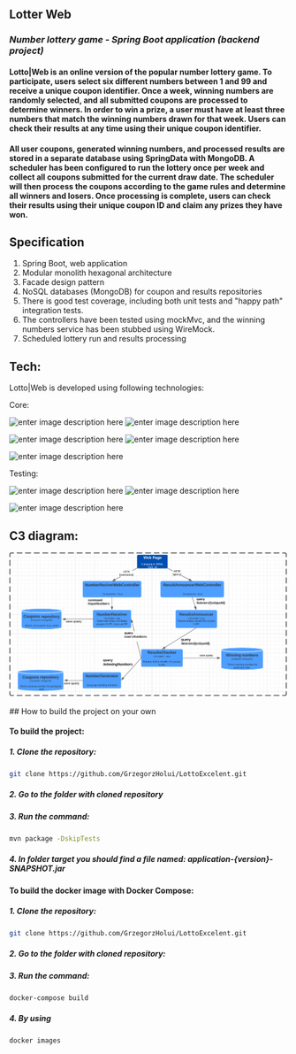 ## Lotter Web
### _Number lottery game - Spring Boot application (backend project)_
#### Lotto|Web is an online version of the popular number lottery game. To participate, users select six different numbers between 1 and 99 and receive a unique coupon identifier. Once a week, winning numbers are randomly selected, and all submitted coupons are processed to determine winners. In order to win a prize, a user must have at least three numbers that match the winning numbers drawn for that week. Users can check their results at any time using their unique coupon identifier.

#### All user coupons, generated winning numbers, and processed results are stored in a separate database using SpringData with MongoDB. A scheduler has been configured to run the lottery once per week and collect all coupons submitted for the current draw date. The scheduler will then process the coupons according to the game rules and determine all winners and losers. Once processing is complete, users can check their results using their unique coupon ID and claim any prizes they have won.

## Specification

1.  Spring Boot, web application
2.  Modular monolith hexagonal architecture
3.  Facade design pattern
4.  NoSQL databases (MongoDB) for coupon and results repositories
5.  There is good test coverage, including both unit tests and "happy path" integration tests.
6.  The controllers have been tested using mockMvc, and the winning numbers service has been stubbed using WireMock.
7.  Scheduled lottery run and results processing

## Tech:
Lotto|Web is developed using following technologies:

Core:

![enter image description here](https://img.shields.io/badge/Java-ED8B00?style=for-the-badge&logo=java&logoColor=white) ![enter image description here](https://img.shields.io/badge/Apache%20Maven-C71A36.svg?style=for-the-badge&logo=Apache-Maven&logoColor=white)

![enter image description here](https://img.shields.io/badge/Spring%20Boot-6DB33F.svg?style=for-the-badge&logo=Spring-Boot&logoColor=white) ![enter image description here](https://img.shields.io/badge/MongoDB-47A248.svg?style=for-the-badge&logo=MongoDB&logoColor=white)

![enter image description here](https://img.shields.io/badge/Docker-2496ED.svg?style=for-the-badge&logo=Docker&logoColor=white)

Testing:

![enter image description here](https://img.shields.io/badge/JUnit5-25A162.svg?style=for-the-badge&logo=JUnit5&logoColor=white) ![enter image description here](https://camo.githubusercontent.com/6677ce19252d9b153201746c53ab0c5c68db012681103ff8b23f94ec85cce666/68747470733a2f2f696d672e736869656c64732e696f2f62616467652f4d6f636b69746f2d3738413634313f7374796c653d666f722d7468652d6261646765)

![enter image description here](https://camo.githubusercontent.com/a97b9de3bc5420c2cc77a8bc1c39b8e7889315bcd52c5787bc366abf99013466/68747470733a2f2f696d672e736869656c64732e696f2f62616467652f54657374636f6e7461696e6572732d3942343839413f7374796c653d666f722d7468652d6261646765)

## C3 diagram:
![Project lotto](architecture.png)


_#_# How to build the project on your own
#### To build the project:

##### 1. Clone the repository: #####

```bash
git clone https://github.com/GrzegorzHolui/LottoExcelent.git
```
##### 2. Go to the folder with cloned repository #####

##### 3. Run the command: #####

```bash
mvn package -DskipTests
```

##### 4. In folder target you should find a file named: application-{version}-SNAPSHOT.jar #####


#### To build the docker image with Docker Compose: ####

##### 1. Clone the repository: #####
```bash
git clone https://github.com/GrzegorzHolui/LottoExcelent.git
```

##### 2. Go to the folder with cloned repository: #####


##### 3. Run the command: #####
```bash
docker-compose build
```

##### 4. By using #####
```bash
docker images
```
